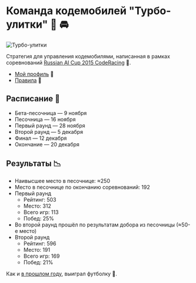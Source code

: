 # Команда кодемобилей "Турбо-улитки" :car: :oncoming_automobile:

![Турбо-улитки](https://hsto.org/files/b4c/ca2/064/b4cca206426f4d2882e240c7a622384e.jpg "Турбо-улитки на трассе")

Стратегия для управления кодемобилями, написанная в рамках соревнований [Russian AI Cup 2015 CodeRacing](http://russianaicup.ru/) :checkered_flag:.

* [Мой профиль](http://russianaicup.ru/profile/phts) :space_invader:
* [Правила](https://github.com/Russian-AI-Cup-2015/Tutorial) :scroll:

## Расписание :calendar:

* Бета-песочница — 9 ноября
* Песочница — 16 ноября
* Первый раунд — 28 ноября
* Второй раунд — 5 декабря
* Финал — 12 декабря
* Окончание — 20 декабря

## Результаты :chart_with_downwards_trend:

* Наивысшее место в песочнице: &#8776;250
* Место в песочнице по окончанию соревнований: 192
* Первый раунд
    * Рейтинг: 503
    * Место: 312
    * Всего игр: 113
    * Побед: 25%
* Во второй раунд прошёл по результатам добора из песочницы (&#8776;50-е место)
* Второй раунд
    * Рейтинг: 596
    * Место: 191
    * Всего игр: 169
    * Побед: 21%

Как и [в прошлом году](https://github.com/phts/russian-ai-cup-2014-hedgehogs-team), выиграл футболку :tshirt:.
